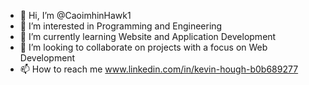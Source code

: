 - 👋 Hi, I’m @CaoimhinHawk1
- 👀 I’m interested in Programming and Engineering
- 🌱 I’m currently learning Website and Application Development
- 💞️ I’m looking to collaborate on projects with a focus on Web Development
- 📫 How to reach me www.linkedin.com/in/kevin-hough-b0b689277

<!---
CaoimhinHawk1/CaoimhinHawk1 is a ✨ special ✨ repository because its `README.md` (this file) appears on your GitHub profile.
You can click the Preview link to take a look at your changes.
--->

